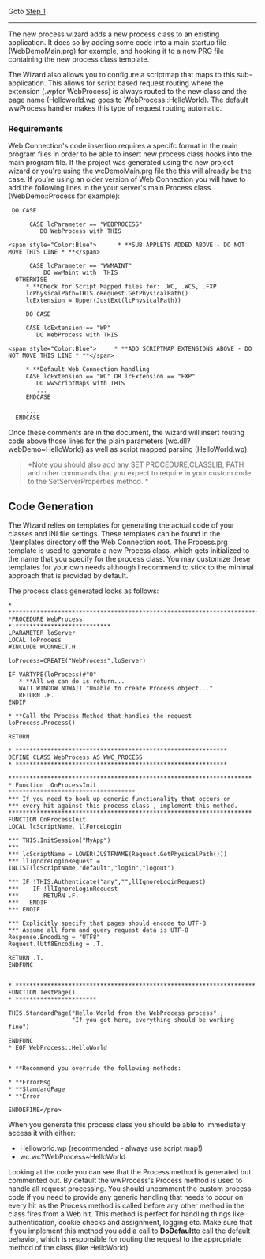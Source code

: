 ﻿Goto [Step 1](vfps://Topic/Step%201%20-%20Pick%20the%20project%20and%20process)
<hr>
The new process wizard adds a new process class to an existing application. It does so by adding some code into a main startup file (WebDemoMain.prg) for example, and hooking it to a new PRG file containing the new process class template.

The Wizard also allows you to configure a scriptmap that maps to this sub-application. This allows for script based request routing where the extension (.wpfor WebProcess) is always routed to the new class and the page name (Helloworld.wp goes to WebProcess::HelloWorld). The default wwProcess handler makes this type of request routing automatic.

### Requirements
Web Connection's code insertion requires a specifc format in the main program files in order to be able to insert new process class hooks into the main program file. If the project was generated using the new project wizard or you're using the wcDemoMain.prg file the this will already be the case. If you're using an older version of Web Connection you will have to add the following lines in the your server's main Process class (WebDemo::Process for example):


```foxpro
 DO CASE

      CASE lcParameter == "WEBPROCESS"
         DO WebProcess with THIS

<span style="Color:Blue">      * **SUB APPLETS ADDED ABOVE - DO NOT MOVE THIS LINE * **</span>

      CASE lcParameter == "WWMAINT"
	      DO wwMaint with  THIS
  OTHERWISE
     * **Check for Script Mapped files for: .WC, .WCS, .FXP
     lcPhysicalPath=THIS.oRequest.GetPhysicalPath()
     lcExtension = Upper(JustExt(lcPhysicalPath))

     DO CASE

     CASE lcExtension == "WP"
        DO WebProcess with THIS

<span style="Color:Blue">     * **ADD SCRIPTMAP EXTENSIONS ABOVE - DO NOT MOVE THIS LINE * **</span>

     * **Default Web Connection handling
     CASE lcExtension == "WC" OR lcExtension == "FXP"
        DO wwScriptMaps with THIS
        ...
     ENDCASE

     ...
  ENDCASE
```

Once these comments are in the document, the wizard will insert routing code above those lines for the plain parameters (wc.dll?webDemo~HelloWorld) as well as script mapped parsing (HelloWorld.wp).

<blockquote>
*Note you should also add any SET PROCEDURE,CLASSLIB, PATH and other commands that you expect to require in your custom code to the SetServerProperties method.
*</blockquote>

## Code Generation
The Wizard relies on templates for generating the actual code of your classes and INI file settings. These templates can be found in the .\templates directory off the Web Connection root. The Process.prg template is used to generate a new Process class, which gets initialized to the name that you specify for the process class. You may customize these templates for your own needs although I recommend to stick to the minimal approach that is provided by default.

The process class generated looks as follows:

```foxpro
* ***********************************************************************
*PROCEDURE WebProcess
* ***************************
LPARAMETER loServer
LOCAL loProcess
#INCLUDE WCONNECT.H

loProcess=CREATE("WebProcess",loServer)

IF VARTYPE(loProcess)#"O"
   * **All we can do is return...
   WAIT WINDOW NOWAIT "Unable to create Process object..."
   RETURN .F.
ENDIF

* **Call the Process Method that handles the request
loProcess.Process()

RETURN

* ************************************************************
DEFINE CLASS WebProcess AS WWC_PROCESS
* ************************************************************

*********************************************************************
* Function  OnProcessInit
************************************
*** If you need to hook up generic functionality that occurs on
*** every hit against this process class , implement this method.
*********************************************************************
FUNCTION OnProcessInit
LOCAL lcScriptName, llForceLogin

*** THIS.InitSession("MyApp")
*** 
*** lcScriptName = LOWER(JUSTFNAME(Request.GetPhysicalPath()))
*** llIgnoreLoginRequest = INLIST(lcScriptName,"default","login","logout")

*** IF !THIS.Authenticate("any","",llIgnoreLoginRequest) 
***    IF !llIgnoreLoginRequest
*** 	  RETURN .F.
***   ENDIF
*** ENDIF

*** Explicitly specify that pages should encode to UTF-8 
*** Assume all form and query request data is UTF-8
Response.Encoding = "UTF8"
Request.lUtf8Encoding = .T.

RETURN .T.
ENDFUNC


* ********************************************************************
FUNCTION TestPage()
* ***********************

THIS.StandardPage("Hello World from the WebProcess process",;
                  "If you got here, everything should be working fine")
                  
ENDFUNC
* EOF WebProcess::HelloWorld


* **Recommend you override the following methods:

* **ErrorMsg
* **StandardPage
* **Error

ENDDEFINE</pre>
```

When you generate this process class you should be able to immediately access it with either:

* Helloworld.wp (recommended - always use script map!)
* wc.wc?WebProcess~HelloWorld


Looking at the code you can see that the Process method is generated but commented out. By default the wwProcess's Process method is used to handle all request processing. You should uncomment the custom process code if you need to provide any generic handling that needs to occur on every hit as the Process method is called before any other method in the class fires from a Web hit. This method is perfect for handling things like authentication, cookie checks and assignment, logging etc. Make sure that if you implement this method you add a call to **DoDefault**to call the default behavior, which is responsible for routing the request to the appropriate method of the class (like HelloWorld).
